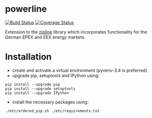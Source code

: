 # powerline
[![Build Status](https://travis-ci.org/grundgruen/powerline.svg?branch=master)](https://travis-ci.org/grundgruen/powerline)
[![Coverage Status](https://coveralls.io/repos/github/grundgruen/powerline/badge.svg?branch=master)](https://coveralls.io/github/grundgruen/powerline?branch=master)

Extension to the [zipline](http://www.zipline.io/) library which incorporates functionality for
the German EPEX and EEX energy markets.

# Installation
* create and activate a virtual environment (pyvenv-3.4 is preferred)
* upgrade pip, setuptools and IPython using:
```
pip install --upgrade pip
pip install --upgrade setuptools
pip install --upgrade IPython
```
* install the necessary packages using:
```
./etc/ordered_pip.sh ./etc/requirements.txt
```

